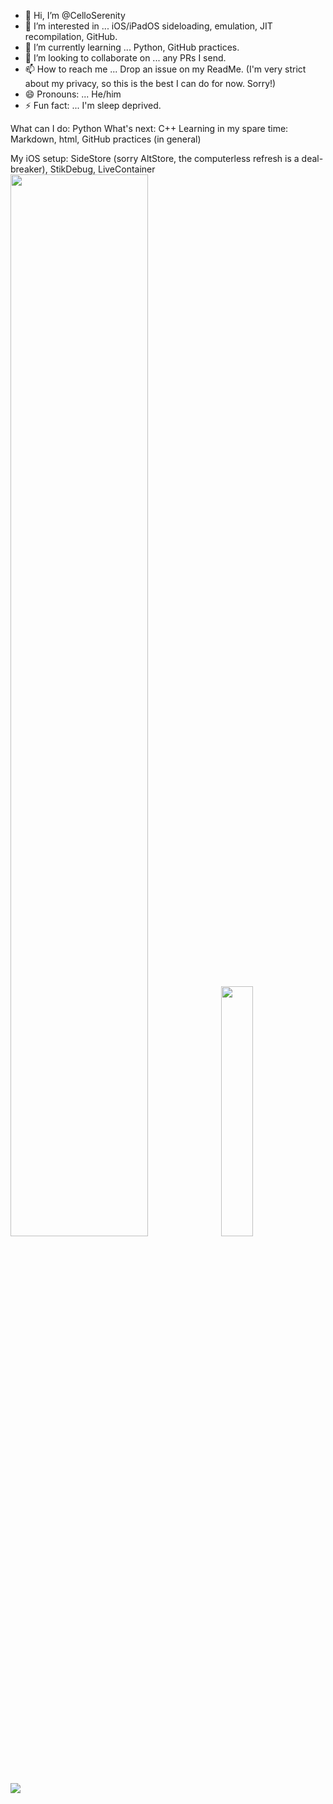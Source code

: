 - 👋 Hi, I’m @CelloSerenity
- 👀 I’m interested in ... iOS/iPadOS sideloading, emulation, JIT recompilation, GitHub.
- 🌱 I’m currently learning ... Python, GitHub practices.
- 💞️ I’m looking to collaborate on ... any PRs I send.
- 📫 How to reach me ... Drop an issue on my ReadMe. (I'm very strict about my privacy, so this is the best I can do for now. Sorry!)
- 😄 Pronouns: ... He/him
- ⚡ Fun fact: ... I'm sleep deprived.

What can I do: Python
What's next: C++
Learning in my spare time: Markdown, html, GitHub practices (in general)

My iOS setup: SideStore (sorry AltStore, the computerless refresh is a deal-breaker), StikDebug, LiveContainer
<img src="http://github-profile-summary-cards.vercel.app/api/cards/profile-details?username=CelloSerenity&theme=github" width="66%" />
<img src="http://github-profile-summary-cards.vercel.app/api/cards/most-commit-language?username=CelloSerenity&theme=github" width="32%" />
<img src="http://github-profile-summary-cards.vercel.app/api/cards/stats?username=CelloSerenity&theme=github">
